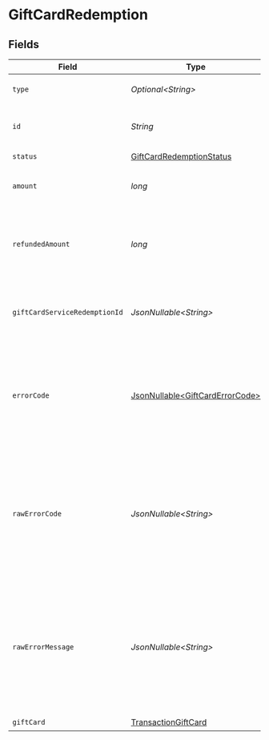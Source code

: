 # GiftCardRedemption


## Fields

| Field                                                                                                                            | Type                                                                                                                             | Required                                                                                                                         | Description                                                                                                                      | Example                                                                                                                          |
| -------------------------------------------------------------------------------------------------------------------------------- | -------------------------------------------------------------------------------------------------------------------------------- | -------------------------------------------------------------------------------------------------------------------------------- | -------------------------------------------------------------------------------------------------------------------------------- | -------------------------------------------------------------------------------------------------------------------------------- |
| `type`                                                                                                                           | *Optional\<String>*                                                                                                              | :heavy_minus_sign:                                                                                                               | Always `gift-card-redemption`.                                                                                                   | gift-card-redemption                                                                                                             |
| `id`                                                                                                                             | *String*                                                                                                                         | :heavy_check_mark:                                                                                                               | The ID for the gift card redemption.                                                                                             | 31e65fb1-9c67-432e-9c06-83300b9d4059                                                                                             |
| `status`                                                                                                                         | [GiftCardRedemptionStatus](../../models/components/GiftCardRedemptionStatus.md)                                                  | :heavy_check_mark:                                                                                                               | N/A                                                                                                                              |                                                                                                                                  |
| `amount`                                                                                                                         | *long*                                                                                                                           | :heavy_check_mark:                                                                                                               | The amount redeemed for this gift card.                                                                                          | 100                                                                                                                              |
| `refundedAmount`                                                                                                                 | *long*                                                                                                                           | :heavy_check_mark:                                                                                                               | The amount refunded for this gift card. This can not be larger than `amount`.                                                    | 50                                                                                                                               |
| `giftCardServiceRedemptionId`                                                                                                    | *JsonNullable\<String>*                                                                                                          | :heavy_minus_sign:                                                                                                               | The gift card service's unique ID for the redemption.                                                                            | xYqd43gySMtori                                                                                                                   |
| `errorCode`                                                                                                                      | [JsonNullable\<GiftCardErrorCode>](../../models/components/GiftCardErrorCode.md)                                                 | :heavy_minus_sign:                                                                                                               | If this gift card redemption resulted in an error, this will contain the internal code for the error.                            | incorrect_currency                                                                                                               |
| `rawErrorCode`                                                                                                                   | *JsonNullable\<String>*                                                                                                          | :heavy_minus_sign:                                                                                                               | If this gift card redemption resulted in an error, this will contain the raw error code received from the gift card provider.    | 10001                                                                                                                            |
| `rawErrorMessage`                                                                                                                | *JsonNullable\<String>*                                                                                                          | :heavy_minus_sign:                                                                                                               | If this gift card redemption resulted in an error, this will contain the raw error message received from the gift card provider. | Card expired                                                                                                                     |
| `giftCard`                                                                                                                       | [TransactionGiftCard](../../models/components/TransactionGiftCard.md)                                                            | :heavy_check_mark:                                                                                                               | N/A                                                                                                                              |                                                                                                                                  |
